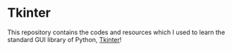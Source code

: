 # Tkinter

This repository contains the codes and resources which I used to learn the standard GUI library of Python, [Tkinter](https://docs.python.org/3/library/tkinter.html)!
